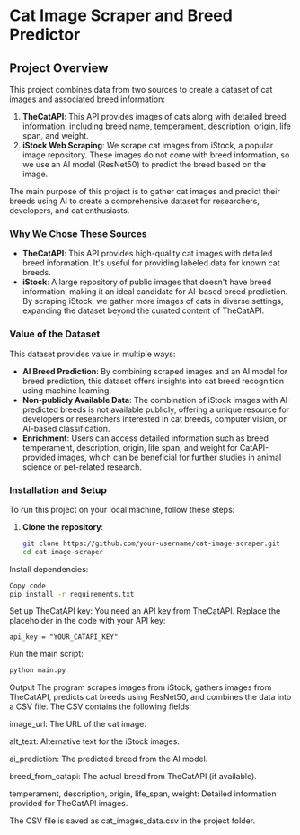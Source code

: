 # Cat Image Scraper and Breed Predictor

## Project Overview

This project combines data from two sources to create a dataset of cat images and associated breed information:

1. **TheCatAPI**: This API provides images of cats along with detailed breed information, including breed name, temperament, description, origin, life span, and weight.
2. **iStock Web Scraping**: We scrape cat images from iStock, a popular image repository. These images do not come with breed information, so we use an AI model (ResNet50) to predict the breed based on the image.

The main purpose of this project is to gather cat images and predict their breeds using AI to create a comprehensive dataset for researchers, developers, and cat enthusiasts.

### Why We Chose These Sources

- **TheCatAPI**: This API provides high-quality cat images with detailed breed information. It's useful for providing labeled data for known cat breeds.
- **iStock**: A large repository of public images that doesn't have breed information, making it an ideal candidate for AI-based breed prediction. By scraping iStock, we gather more images of cats in diverse settings, expanding the dataset beyond the curated content of TheCatAPI.

### Value of the Dataset

This dataset provides value in multiple ways:
- **AI Breed Prediction**: By combining scraped images and an AI model for breed prediction, this dataset offers insights into cat breed recognition using machine learning.
- **Non-publicly Available Data**: The combination of iStock images with AI-predicted breeds is not available publicly, offering a unique resource for developers or researchers interested in cat breeds, computer vision, or AI-based classification.
- **Enrichment**: Users can access detailed information such as breed temperament, description, origin, life span, and weight for CatAPI-provided images, which can be beneficial for further studies in animal science or pet-related research.

### Installation and Setup

To run this project on your local machine, follow these steps:

1. **Clone the repository**:
   ```bash
   git clone https://github.com/your-username/cat-image-scraper.git
   cd cat-image-scraper
   ```
Install dependencies:

```bash
Copy code
pip install -r requirements.txt
```

Set up TheCatAPI key: You need an API key from TheCatAPI. Replace the placeholder in the code with your API key:

```
api_key = "YOUR_CATAPI_KEY"
```

Run the main script:

```bash
python main.py
```
Output
The program scrapes images from iStock, gathers images from TheCatAPI, predicts cat breeds using ResNet50, and combines the data into a CSV file. The CSV contains the following fields:

image_url: The URL of the cat image.

alt_text: Alternative text for the iStock images.

ai_prediction: The predicted breed from the AI model.

breed_from_catapi: The actual breed from TheCatAPI (if available).

temperament, description, origin, life_span, weight: Detailed information provided for TheCatAPI images.

The CSV file is saved as cat_images_data.csv in the project folder.

